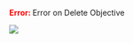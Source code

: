 

<span style="color:red"><b> Error: </b></span> Error on   Delete Objective
      

![](https://storage.googleapis.com/fluxble-reporting/screenShot300353ieET4g2e5VU.png?authuser=1)